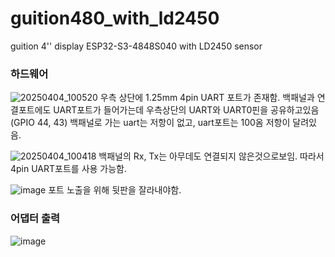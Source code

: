 # guition480_with_ld2450
guition 4'' display ESP32-S3-4848S040 with LD2450 sensor

### 하드웨어
![20250404_100520](https://github.com/user-attachments/assets/110cf85d-78dd-4490-9936-346bdb5f3f59)
우측 상단에 1.25mm 4pin UART 포트가 존재함.
백패널과 연결포트에도 UART포트가 들어가는데 우측상단의 UART와 UART0핀을 공유하고있음 (GPIO 44, 43) 
백패널로 가는 uart는 저항이 없고, uart포트는 100옴 저항이 달려있음. 

![20250404_100418](https://github.com/user-attachments/assets/822efe3d-059b-403a-b36f-22f405a06086)
백패널의 Rx, Tx는 아무데도 연결되지 않은것으로보임.
따라서 4pin UART포트를 사용 가능함.

![image](https://github.com/user-attachments/assets/b6296e05-ef48-4c88-aae4-91ac7f33fd70)
포트 노출을 위해 뒷판을 잘라내야함.

### 어댑터 출력
![image](https://github.com/user-attachments/assets/7cfcbe32-7a6a-458f-b7b9-c156670a34f7)

